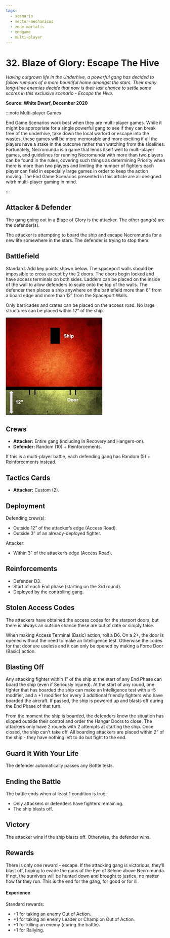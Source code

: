 ```yaml
---
tags:
  - scenario
  - sector-mechanicus
  - zone-mortalis
  - endgame
  - multi-player
---
```


# 32. Blaze of Glory: Escape The Hive

_Having outgrown life in the Underhive, a powerful gang has decided to follow rumours of a more bountiful home amongst the stars. Their many long-time enemies decide that now is their last chance to settle some scores in this exclusive scenario - Escape the Hive._

**Source: White Dwarf, December 2020**

:::note Multi-player Games

End Game Scenarios work best when they are multi-player games. While it might be appropriate for a single powerful gang to see if they can break free of the underhive, take down the local warlord or escape into the wastes, these games will be more memorable and more exciting if all the players have a stake in the outcome rather than watching from the sidelines. Fortunately, Necromunda is a game that lends itself well to multi-player games, and guidelines for running Necromunda with more than two players can be found in the rules, covering such things as determining Priority when there is more than two players and limiting the number of fighters each player can field in especially large games in order to keep the action moving. The End Game Scenarios presented in this article are all designed witrh multi-player gaming in mind.

:::

## Attacker & Defender

The gang going out in a Blaze of Glory is the attacker. The other gang(s) are the defender(s).

The attacker is attempting to board the ship and escape Necromunda for a new life somewhere in the stars. The defender is trying to stop them.

## Battlefield

Standard. Add key points shown below. The spaceport walls should be impossible to cross except by the 2 doors. The doors begin locked and have access terminals on both sides. Ladders can be placed on the inside of the wall to allow defenders to scale onto the top of the walls. The defender then places a ship anywhere on the battlefield more than 6” from a board edge and more than 12” from the Spaceport Walls.

Only barricades and crates can be placed on the access road. No large structures can be placed within 12” of the ship.

![](blaze-of-glory.jpg)

## Crews

- **Attacker:** Entire gang (including In Recovery and Hangers-on).
- **Defender:** Random (10) + Reinforcements.

If this is a multi-player battle, each defending gang has Random (5) + Reinforcements instead.

## Tactics Cards

- **Attacker:** Custom (2).

## Deployment

Defending crew(s):

- Outside 12” of the attacker’s edge (Access Road).
- Outside 3” of an already-deployed fighter.

Attacker:

- Within 3” of the attacker’s edge (Access Road).

## Reinforcements

- Defender D3.
- Start of each End phase (starting on the 3rd round).
- Deployed by the controlling gang.

## Stolen Access Codes

The attackers have obtained the access codes for the starport doors, but there is always an outside chance these are out of date or simply false.

When making Access Terminal (Basic) action, roll a D6. On a 2+, the door is opened without the need to make an Intelligence test. Otherwise the codes for that door are useless and it can only be opened by making a Force Door (Basic) action.

## Blasting Off

Any attacking fighter within 1” of the ship at the start of any End Phase can board the ship (even if Seriously Injured). At the start of any round, one fighter that has boarded the ship can make an Intelligence test with a -5 modifier, and a +1 modifier for every 3 additional friendly fighters who have boarded the aircraft. If passed, the ship is powered up and blasts off during the End Phase of that turn.

From the moment the ship is boarded, the defenders know the situation has slipped outside their control and order the Hangar Doors to close. The attackers only have 2 rounds with 2 attempts at starting the ship. Once closed, the ship can't take off. All boarding attackers are placed within 2” of the ship - they have nothing left to do but fight to the end.

## Guard It With Your Life

The defender automatically passes any Bottle tests.

## Ending the Battle

The battle ends when at least 1 condition is true:

- Only attackers or defenders have fighters remaining.
- The ship blasts off.

## Victory

The attacker wins if the ship blasts off. Otherwise, the defender wins.

## Rewards

There is only one reward - escape. If the attacking gang is victorious, they’ll blast off, hoping to evade the guns of the Eye of Selene above Necromunda. If not, the survivors will be hunted down and brought to justice, no matter how far they run. This is the end for the gang, for good or for ill.

#### Experience

Standard rewards:

- +1 for taking an enemy Out of Action.
- +1 for taking an enemy Leader or Champion Out of Action.
- +1 for killing an enemy (during the battle).
- +1 for Rallying.

